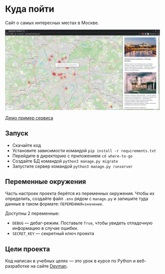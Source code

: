 # Куда пойти
Cайт о самых интересных местах в Москве.

!['Главная страница'](demo/demo_1.png)

[Демо пример сервиса](http://kratorr.pythonanywhere.com/)

## Запуск

- Скачайте код
- Установите зависимости командой `pip install -r requirements.txt`
- Перейдите в директорию с приложением `cd where-to-go` 
- Создайте БД командой `python3 manage.py migrate`
- Запустите сервер командой `python3 manage.py runserver`


## Переменные окружения

Часть настроек проекта берётся из переменных окружения. Чтобы их определить, создайте файл `.env` рядом с `manage.py` и запишите туда данные в таком формате: `ПЕРЕМЕННАЯ=значение`.

Доступны 2 переменные:
- `DEBUG` — дебаг-режим. Поставьте `True`, чтобы увидеть отладочную информацию в случае ошибки.
- `SECRET_KEY` — секретный ключ проекта

## Цели проекта

Код написан в учебных целях — это урок в курсе по Python и веб-разработке на сайте [Devman](https://dvmn.org).
